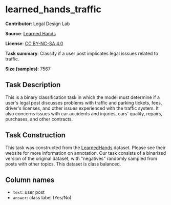 # learned_hands_traffic

**Contributor**: Legal Design Lab

**Source**: [Learned Hands](https://spot.suffolklitlab.org/data/#learnedhands)

**License**: [CC BY-NC-SA 4.0](https://creativecommons.org/licenses/by-nc-sa/4.0/)

**Task summary**: Classify if a user post implicates legal isssues related to traffic.

**Size (samples)**: 7567

## Task Description

This is a binary classification task in which the model must determine if a user's legal post discusses problems with traffic and parking tickets, fees, driver's licenses, and other issues experienced with the traffic system. It also concerns issues with car accidents and injuries, cars' quality, repairs, purchases, and other contracts.

## Task Construction

This task was constructed from the [LearnedHands](https://suffolklitlab.org/) dataset. Please see their website for more information on annotation. Our task consists of a binarized version of the original dataset, with "negatives" randomly sampled from posts with other topics. This dataset is class balanced.

## Column names

- `text`: user post
- `answer`: class label (Yes/No)